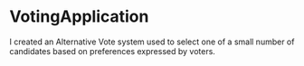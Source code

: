 # VotingApplication
I created an Alternative Vote system used to select one of a small number of 
candidates based on preferences expressed by voters.
